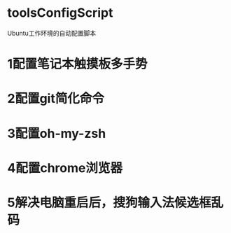 # toolsConfigScript
Ubuntu工作环境的自动配置脚本

# 1配置笔记本触摸板多手势

# 2配置git简化命令

# 3配置oh-my-zsh

# 4配置chrome浏览器

# 5解决电脑重启后，搜狗输入法候选框乱码
